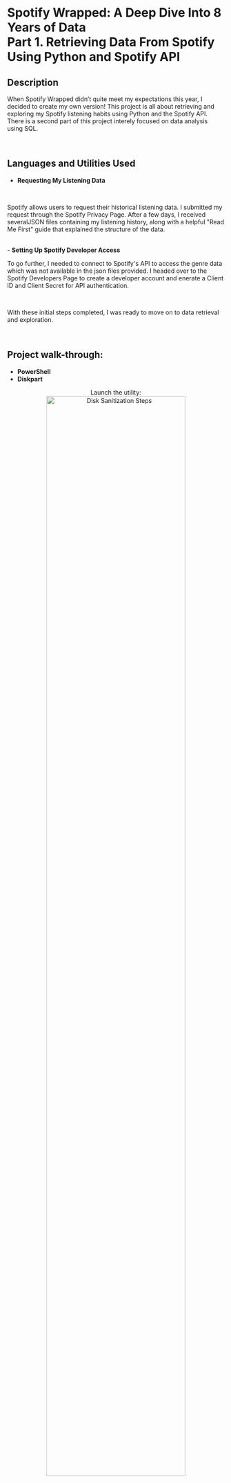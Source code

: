 <h1>Spotify Wrapped: A Deep Dive Into 8 Years of Data
  <br />
Part 1. Retrieving Data From Spotify Using Python and Spotify API
</h1>



<h2>Description</h2>

<p>When Spotify Wrapped didn’t quite meet my expectations this year, I decided to create my own version! This project is all about retrieving and exploring my Spotify listening habits using Python and the Spotify API. There is a second part of this project interely focused on data analysis using SQL.</p>
<br />


<h2>Languages and Utilities Used</h2>

- <b>Requesting My Listening Data</b>
<br />
<p>Spotify allows users to request their historical listening data. I submitted my request through the Spotify Privacy Page. After a few days, I received severalJSON files containing my listening history, along with a helpful "Read Me First" guide that explained the structure of the data.</p>
<br />
- <b>Setting Up Spotify Developer Access</b>
<br />
<p>To go further, I needed to connect to Spotify's API to access the genre data which was not available in the json files provided.  I headed over to the Spotify Developers Page to create a developer account and enerate a Client ID and Client Secret for API authentication.</p>
<br />
<p>With these initial steps completed, I was ready to move on to data retrieval and exploration.</p>
<br />
<h2>Project walk-through:</h2>

- <b>PowerShell</b> 
- <b>Diskpart</b>

<p align="center">
Launch the utility: <br/>
<img src="https://i.imgur.com/62TgaWL.png" height="80%" width="80%" alt="Disk Sanitization Steps"/>
<br />
<br />
